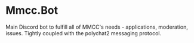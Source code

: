 # Mmcc.Bot
Main Discord bot to fulfill all of MMCC's needs - applications, moderation, issues. Tightly coupled with the polychat2 messaging protocol.
